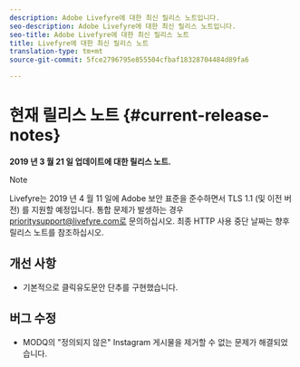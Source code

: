 ```yaml
---
description: Adobe Livefyre에 대한 최신 릴리스 노트입니다.
seo-description: Adobe Livefyre에 대한 최신 릴리스 노트입니다.
seo-title: Adobe Livefyre에 대한 최신 릴리스 노트
title: Livefyre에 대한 최신 릴리스 노트
translation-type: tm+mt
source-git-commit: 5fce2796795e855504cfbaf18328704484d89fa6

---
```



# 현재 릴리스 노트 {#current-release-notes}

**2019 년 3 월 21 일 업데이트에 대한 릴리스 노트.**

>[!NOTE]
>
>Livefyre는 2019 년 4 월 11 일에 Adobe 보안 표준을 준수하면서 TLS 1.1 (및 이전 버전) 를 지원할 예정입니다. 통합 문제가 발생하는 경우 prioritysupport@livefyre.com로 문의하십시오. 최종 HTTP 사용 중단 날짜는 향후 릴리스 노트를 참조하십시오.

##  개선 사항

* 기본적으로 클릭유도문안 단추를 구현했습니다.


## 버그 수정

* MODQ의 "정의되지 않은" Instagram 게시물을 제거할 수 없는 문제가 해결되었습니다.
